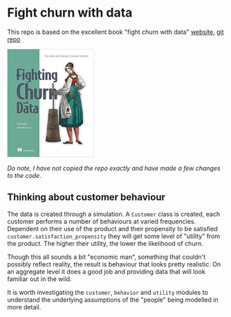 # Fight churn with data

This repo is based on the excellent book "fight churn with data" [website](https://fightchurnwithdata.com/), [git repo](https://github.com/carl24k/fight-churn)

<img src="md_refs/covertitle.png" width=200>

_Do note, I have not copied the repo exactly and have made a few changes to the code_. 

## Thinking about customer behaviour

The data is created through a simulation. A `Customer` class is created, each customer performs a number of behaviours at varied frequencies. Dependent on their use of the product and their propensity to be satisfied `customer.satisfaction_propensity` they will get some level of "utility" from the product. The higher their utility, the lower the likelihood of churn.

Though this all sounds a bit "economic man", something that couldn't possibly reflect reality, the result is behaviour that looks pretty realistic. On an aggregate level it does a good job and providing data that will look familiar out in the wild.

It is worth investigating the `customer`, `behavior` and `utility` modules to understand the underlying assumptions of the "people" being modelled in more detail.
